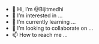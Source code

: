 - 👋 Hi, I’m @Bijitmedhi
- 👀 I’m interested in ...
- 🌱 I’m currently learning ...
- 💞️ I’m looking to collaborate on ...
- 📫 How to reach me ...

<!---
Bijitmedhi/Bijitmedhi is a ✨ special ✨ repository because its `README.md` (this file) appears on your GitHub profile.
You can click the Preview link to take a look at your changes.
--->
